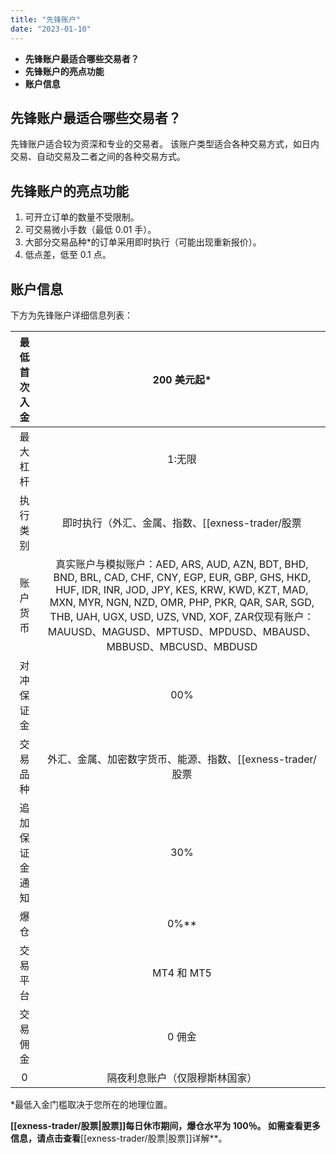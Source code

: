 ```yaml
---
title: "先锋账户"
date: "2023-01-10"
---
```


- **先锋账户最适合哪些交易者？**
- **先锋账户的亮点功能**
- **账户信息**

## 先锋账户最适合哪些交易者？

先锋账户适合较为资深和专业的交易者。 该账户类型适合各种交易方式，如日内交易、自动交易及二者之间的各种交易方式。

## 先锋账户的亮点功能

1. 可开立订单的数量不受限制。
2. 可交易微小手数（最低 0.01 手）。
3. 大部分交易品种*的订单采用即时执行（可能出现重新报价）。
4. 低点差，低至 0.1 点。

## 账户信息

下方为先锋账户详细信息列表：

| 最低首次入金| 200 美元起*|
|:--------:|:------:|
| 最大杠杆| 1:无限|
| 执行类别| 即时执行（外汇、金属、指数、[[exness-trader/股票|股票]]、能源）市价执行（加密数字货币）|
| 账户货币| 真实账户与模拟账户：AED, ARS, AUD, AZN, BDT, BHD, BND, BRL, CAD, CHF, CNY, EGP, EUR, GBP, GHS, HKD, HUF, IDR, INR, JOD, JPY, KES, KRW, KWD, KZT, MAD, MXN, MYR, NGN, NZD, OMR, PHP, PKR, QAR, SAR, SGD, THB, UAH, UGX, USD, UZS, VND, XOF, ZAR仅现有账户：MAUUSD、MAGUSD、MPTUSD、MPDUSD、MBAUSD、MBBUSD、MBCUSD、MBDUSD |
| 对冲保证金 | 00% |
| 交易品种| 外汇、金属、加密数字货币、能源、指数、[[exness-trader/股票|股票]] |
| 追加保证金通知 | 30% |
| 爆仓| 0%**|
| 交易平台| MT4 和 MT5 |
| 交易佣金| 0 佣金|
| 0 | 隔夜利息账户（仅限穆斯林国家） | 支持|


*最低入金门槛取决于您所在的地理位置。

**[[exness-trader/股票|股票]]**每日休市**期间，爆仓水平为 100％。 如需查看更多信息，请点击查看**[[exness-trader/股票|股票]]详解**。
